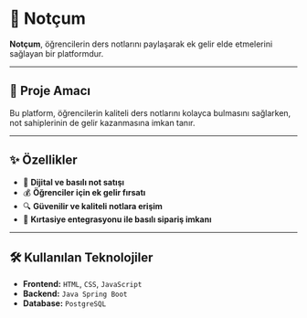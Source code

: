 # 🔗 Notçum

**Notçum**, öğrencilerin ders notlarını paylaşarak ek gelir elde etmelerini sağlayan bir platformdur.

---

## 📌 Proje Amacı  

Bu platform, öğrencilerin kaliteli ders notlarını kolayca bulmasını sağlarken, not sahiplerinin de gelir kazanmasına imkan tanır.

---

## ✨ Özellikler  

- 📝 **Dijital ve basılı not satışı**  
- 💰 **Öğrenciler için ek gelir fırsatı**  
- 🔍 **Güvenilir ve kaliteli notlara erişim**  
- 🏪 **Kırtasiye entegrasyonu ile basılı sipariş imkanı**  

---

## 🛠 Kullanılan Teknolojiler  

- **Frontend:** `HTML`, `CSS`, `JavaScript`  
- **Backend:** `Java Spring Boot`  
- **Database:** `PostgreSQL`  





